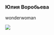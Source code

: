 ### Юлия Воробьева

wonderwoman

<image src="https://avatars.mds.yandex.net/i?id=a4daff313a6453f41770187ec218666d-3862711-images-thumbs&n=13">
